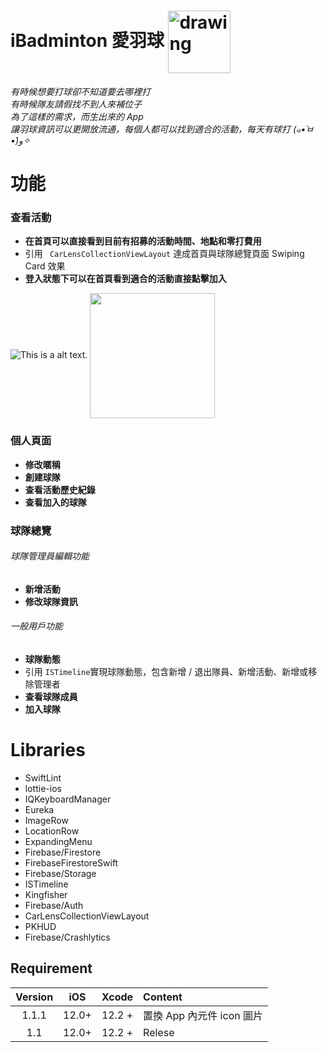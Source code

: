 # iBadminton 愛羽球   <a href="apple.co/38j03kO"><img src="https://github.com/Volorf/Badges/blob/master/App%20Store/App%20Store%20Badge.png" alt="drawing" width="100" align="center" /></a>


*有時候想要打球卻不知道要去哪裡打* <BR>
*有時候隊友請假找不到人來補位子* <BR>
*為了這樣的需求，而生出來的 App* <BR>
*讓羽球資訊可以更開放流通，每個人都可以找到適合的活動，每天有球打 (๑•̀ㅂ•́)و✧*

# 功能
### 查看活動
* **在首頁可以直接看到目前有招募的活動時間、地點和零打費用**
 * 引用 ` CarLensCollectionViewLayout` 達成首頁與球隊總覽頁面 Swiping Card 效果
* **登入狀態下可以在首頁看到適合的活動直接點擊加入**

![This is a alt text.](/image/sample.png "This is a sample image.")
<img src="Your_Image_URL" width="200" align="center" />

### 個人頁面
* **修改暱稱**
* **創建球隊**
* **查看活動歷史紀錄**
* **查看加入的球隊**

### 球隊總覽
###### 球隊管理員編輯功能
* **新增活動**
* **修改球隊資訊**

###### 一般用戶功能
* **球隊動態**
 * 引用 `ISTimeline`實現球隊動態，包含新增 / 退出隊員、新增活動、新增或移除管理者
* **查看球隊成員**
* **加入球隊**



# Libraries
* SwiftLint
* lottie-ios
* IQKeyboardManager
* Eureka
* ImageRow
* LocationRow
* ExpandingMenu
* Firebase/Firestore
* FirebaseFirestoreSwift
* Firebase/Storage
* ISTimeline
* Kingfisher
* Firebase/Auth
* CarLensCollectionViewLayout
* PKHUD
* Firebase/Crashlytics


## Requirement

Version  | iOS   | Xcode   |                Content               |
:--------:|:------:|:---------:|:-------------------------------|
1.1.1     | 12.0+ |  12.2 +  | 置換 App 內元件 icon 圖片|
1.1        | 12.0+ |  12.2 +  | Relese                                |

